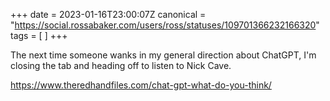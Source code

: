 +++
date = 2023-01-16T23:00:07Z
canonical = "https://social.rossabaker.com/users/ross/statuses/109701366232166320"
tags = [  ]
+++

<p>The next time someone wanks in my general direction about ChatGPT, I&#39;m closing the tab and heading off to listen to Nick Cave.</p><p><a href="https://www.theredhandfiles.com/chat-gpt-what-do-you-think/" target="_blank" rel="nofollow noopener noreferrer"><span class="invisible">https://www.</span><span class="ellipsis">theredhandfiles.com/chat-gpt-w</span><span class="invisible">hat-do-you-think/</span></a></p>
